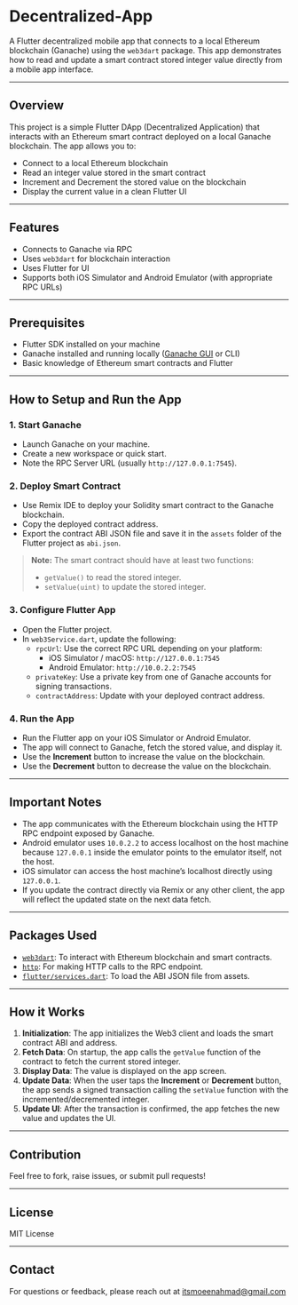 # Decentralized-App

A Flutter decentralized mobile app that connects to a local Ethereum blockchain (Ganache) using the `web3dart` package. This app demonstrates how to read and update a smart contract stored integer value directly from a mobile app interface.

---

## Overview

This project is a simple Flutter DApp (Decentralized Application) that interacts with an Ethereum smart contract deployed on a local Ganache blockchain. The app allows you to:

- Connect to a local Ethereum blockchain
- Read an integer value stored in the smart contract
- Increment and Decrement the stored value on the blockchain
- Display the current value in a clean Flutter UI

---

## Features

- Connects to Ganache via RPC
- Uses `web3dart` for blockchain interaction
- Uses Flutter for UI
- Supports both iOS Simulator and Android Emulator (with appropriate RPC URLs)

---

## Prerequisites

- Flutter SDK installed on your machine
- Ganache installed and running locally ([Ganache GUI](https://trufflesuite.com/ganache/) or CLI)
- Basic knowledge of Ethereum smart contracts and Flutter

---

## How to Setup and Run the App

### 1. Start Ganache

- Launch Ganache on your machine.
- Create a new workspace or quick start.
- Note the RPC Server URL (usually `http://127.0.0.1:7545`).

### 2. Deploy Smart Contract

- Use Remix IDE to deploy your Solidity smart contract to the Ganache blockchain.
- Copy the deployed contract address.
- Export the contract ABI JSON file and save it in the `assets` folder of the Flutter project as `abi.json`.

> **Note:** The smart contract should have at least two functions:
> - `getValue()` to read the stored integer.
> - `setValue(uint)` to update the stored integer.

### 3. Configure Flutter App

- Open the Flutter project.
- In `web3Service.dart`, update the following:
  - `rpcUrl`: Use the correct RPC URL depending on your platform:
    - iOS Simulator / macOS: `http://127.0.0.1:7545`
    - Android Emulator: `http://10.0.2.2:7545`
  - `privateKey`: Use a private key from one of Ganache accounts for signing transactions.
  - `contractAddress`: Update with your deployed contract address.

### 4. Run the App

- Run the Flutter app on your iOS Simulator or Android Emulator.
- The app will connect to Ganache, fetch the stored value, and display it.
- Use the **Increment** button to increase the value on the blockchain.
- Use the **Decrement** button to decrease the value on the blockchain.

---

## Important Notes

- The app communicates with the Ethereum blockchain using the HTTP RPC endpoint exposed by Ganache.
- Android emulator uses `10.0.2.2` to access localhost on the host machine because `127.0.0.1` inside the emulator points to the emulator itself, not the host.
- iOS simulator can access the host machine’s localhost directly using `127.0.0.1`.
- If you update the contract directly via Remix or any other client, the app will reflect the updated state on the next data fetch.

---

## Packages Used

- [`web3dart`](https://pub.dev/packages/web3dart): To interact with Ethereum blockchain and smart contracts.
- [`http`](https://pub.dev/packages/http): For making HTTP calls to the RPC endpoint.
- [`flutter/services.dart`](https://api.flutter.dev/flutter/services/services-library.html): To load the ABI JSON file from assets.

---

## How it Works

1. **Initialization**: The app initializes the Web3 client and loads the smart contract ABI and address.
2. **Fetch Data**: On startup, the app calls the `getValue` function of the contract to fetch the current stored integer.
3. **Display Data**: The value is displayed on the app screen.
4. **Update Data**: When the user taps the **Increment** or **Decrement** button, the app sends a signed transaction calling the `setValue` function with the incremented/decremented integer.
5. **Update UI**: After the transaction is confirmed, the app fetches the new value and updates the UI.

---

## Contribution

Feel free to fork, raise issues, or submit pull requests!

---

## License

MIT License

---

## Contact

For questions or feedback, please reach out at itsmoeenahmad@gmail.com



